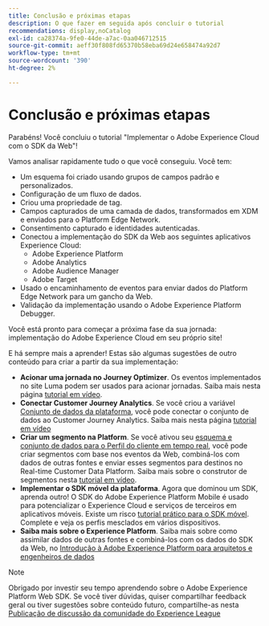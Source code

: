 ```yaml
---
title: Conclusão e próximas etapas
description: O que fazer em seguida após concluir o tutorial
recommendations: display,noCatalog
exl-id: ca28374a-9fe0-44de-a7ac-0aa046712515
source-git-commit: aeff30f808fd65370b58eba69d24e658474a92d7
workflow-type: tm+mt
source-wordcount: '390'
ht-degree: 2%

---
```


# Conclusão e próximas etapas

Parabéns! Você concluiu o tutorial &quot;Implementar o Adobe Experience Cloud com o SDK da Web&quot;!

Vamos analisar rapidamente tudo o que você conseguiu. Você tem:

* Um esquema foi criado usando grupos de campos padrão e personalizados.
* Configuração de um fluxo de dados.
* Criou uma propriedade de tag.
* Campos capturados de uma camada de dados, transformados em XDM e enviados para o Platform Edge Network.
* Consentimento capturado e identidades autenticadas.
* Conectou a implementação do SDK da Web aos seguintes aplicativos Experience Cloud:
   * Adobe Experience Platform
   * Adobe Analytics
   * Adobe Audience Manager
   * Adobe Target
* Usado o encaminhamento de eventos para enviar dados do Platform Edge Network para um gancho da Web.
* Validação da implementação usando o Adobe Experience Platform Debugger.

Você está pronto para começar a próxima fase da sua jornada: implementação do Adobe Experience Cloud em seu próprio site!

E há sempre mais a aprender! Estas são algumas sugestões de outro conteúdo para criar a partir da sua implementação:


* **Acionar uma jornada no Journey Optimizer**. Os eventos implementados no site Luma podem ser usados para acionar jornadas. Saiba mais nesta página [tutorial em vídeo](https://experienceleague.adobe.com/en/docs/journey-optimizer-learn/tutorials/create-journeys/use-case-transactional-journey).
* **Conectar Customer Journey Analytics**. Se você criou a variável [Conjunto de dados da plataforma](setup-experience-platform.md), você pode conectar o conjunto de dados ao Customer Journey Analytics. Saiba mais nesta página [tutorial em vídeo](https://experienceleague.adobe.com/en/docs/customer-journey-analytics-learn/tutorials/connecting-customer-journey-analytics-to-data-sources-in-platform)
* **Criar um segmento na Platform**. Se você ativou seu [esquema e conjunto de dados para o Perfil do cliente em tempo real](setup-experience-platform.md), você pode criar segmentos com base nos eventos da Web, combiná-los com dados de outras fontes e enviar esses segmentos para destinos no Real-time Customer Data Platform. Saiba mais sobre o construtor de segmentos nesta [tutorial em vídeo](https://experienceleague.adobe.com/en/docs/platform-learn/tutorials/segments/create-segments).
* **Implementar o SDK móvel da plataforma**. Agora que dominou um SDK, aprenda outro! O SDK do Adobe Experience Platform Mobile é usado para potencializar o Experience Cloud e serviços de terceiros em aplicativos móveis. Existe um risco [tutorial prático para o SDK móvel](https://experienceleague.adobe.com/en/docs/platform-learn/implement-mobile-sdk/overview). Complete e veja os perfis mesclados em vários dispositivos.
* **Saiba mais sobre o Experience Platform**. Saiba mais sobre como assimilar dados de outras fontes e combiná-los com os dados do SDK da Web, no [Introdução à Adobe Experience Platform para arquitetos e engenheiros de dados](https://experienceleague.adobe.com/en/docs/platform-learn/getting-started-for-data-architects-and-data-engineers/overview)


>[!NOTE]
>
>Obrigado por investir seu tempo aprendendo sobre o Adobe Experience Platform Web SDK. Se você tiver dúvidas, quiser compartilhar feedback geral ou tiver sugestões sobre conteúdo futuro, compartilhe-as nesta [Publicação de discussão da comunidade do Experience League](https://experienceleaguecommunities.adobe.com/t5/adobe-experience-platform-launch/tutorial-discussion-implement-adobe-experience-cloud-with-web/td-p/444996)
